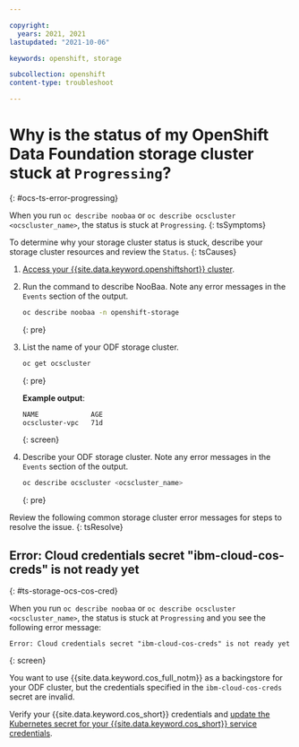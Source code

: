 ```yaml
---

copyright:
  years: 2021, 2021
lastupdated: "2021-10-06"

keywords: openshift, storage

subcollection: openshift
content-type: troubleshoot

---
```



# Why is the status of my OpenShift Data Foundation storage cluster stuck at `Progressing`?
{: #ocs-ts-error-progressing}


When you run `oc describe noobaa` or `oc describe ocscluster <ocscluster_name>`, the status is stuck at `Progressing`.
{: tsSymptoms} 


To determine why your storage cluster status is stuck, describe your storage cluster resources and review the `Status`.
{: tsCauses}

1. [Access your {{site.data.keyword.openshiftshort}} cluster](/docs/openshift?topic=openshift-access_cluster).

2. Run the command to describe NooBaa. Note any error messages in the `Events` section of the output.
    ```sh 
    oc describe noobaa -n openshift-storage
    ```
    {: pre}

3. List the name of your ODF storage cluster.
    ```sh
    oc get ocscluster
    ```
    {: pre}

    **Example output**:
    ```sh
    NAME             AGE
    ocscluster-vpc   71d
    ```
    {: screen}

4. Describe your ODF storage cluster. Note any error messages in the `Events` section of the output.
    ```sh 
    oc describe ocscluster <ocscluster_name>
    ```
    {: pre}


Review the following common storage cluster error messages for steps to resolve the issue.
{: tsResolve}




## Error: Cloud credentials secret "ibm-cloud-cos-creds" is not ready yet
{: #ts-storage-ocs-cos-cred}

When you run `oc describe noobaa` or `oc describe ocscluster <ocscluster_name>`, the status is stuck at `Progressing` and you see the following error message:
```
Error: Cloud credentials secret "ibm-cloud-cos-creds" is not ready yet
```
{: screen}

You want to use {{site.data.keyword.cos_full_notm}} as a backingstore for your ODF cluster, but the credentials specified in the `ibm-cloud-cos-creds` secret are invalid. 

Verify your {{site.data.keyword.cos_short}} credentials and [update the Kubernetes secret for your {{site.data.keyword.cos_short}} service credentials](/docs/openshift?topic=openshift-object_storage#create_cos_secret).







